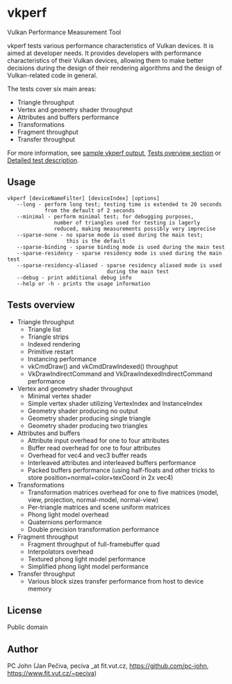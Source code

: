 # vkperf

Vulkan Performance Measurement Tool

vkperf tests various performance characteristics of Vulkan devices.
It is aimed at developer needs. It provides developers with performance characteristics of their Vulkan devices,
allowing them to make better decisions during the design of their rendering algorithms and the design of Vulkan-related code in general.

The tests cover six main areas:
* Triangle throughput
* Vertex and geometry shader throughput
* Attributes and buffers performance
* Transformations
* Fragment throughput
* Transfer throughput

For more information, see [sample vkperf output](SampleOutput.md), [Tests overview section](#tests-overview)
or [Detailed test description](ListOfTests.md).


## Usage

```
vkperf [deviceNameFilter] [deviceIndex] [options]
   --long - perform long test; testing time is extended to 20 seconds
            from the default of 2 seconds
   --minimal - perform minimal test; for debugging purposes,
               number of triangles used for testing is lagerly
               reduced, making measurements possibly very imprecise
   --sparse-none - no sparse mode is used during the main test;
                   this is the default
   --sparse-binding - sparse binding mode is used during the main test
   --sparse-residency - sparse residency mode is used during the main test
   --sparse-residency-aliased - sparse residency aliased mode is used
                                during the main test
   --debug - print additional debug info
   --help or -h - prints the usage information
```


## Tests overview

* Triangle throughput
  * Triangle list
  * Triangle strips
  * Indexed rendering
  * Primitive restart
  * Instancing performance
  * vkCmdDraw() and vkCmdDrawIndexed() throughput
  * VkDrawIndirectCommand and VkDrawIndexedIndirectCommand performance
* Vertex and geometry shader throughput
  * Minimal vertex shader
  * Simple vertex shader utilizing VertexIndex and InstanceIndex
  * Geometry shader producing no output
  * Geometry shader producing single triangle
  * Geometry shader producing two triangles
* Attributes and buffers
  * Attribute input overhead for one to four attributes
  * Buffer read overhead for one to four attributes
  * Overhead for vec4 and vec3 buffer reads
  * Interleaved attributes and interleaved buffers performance
  * Packed buffers performance (using half-floats and other tricks to store position+normal+color+texCoord in 2x vec4)
* Transformations
  * Transformation matrices overhead for one to five matrices (model, view, projection, normal-model, normal-view)
  * Per-triangle matrices and scene uniform matrices
  * Phong light model overhead
  * Quaternions performance
  * Double precision transformation performance
* Fragment throughput
  * Fragment throughput of full-framebuffer quad
  * Interpolators overhead
  * Textured phong light model performance
  * Simplified phong light model performance
* Transfer throughput
  * Various block sizes transfer performance from host to device memory


## License

Public domain


## Author

PC John (Jan Pečiva, peciva _at fit.vut.cz, https://github.com/pc-john, https://www.fit.vut.cz/~peciva)
